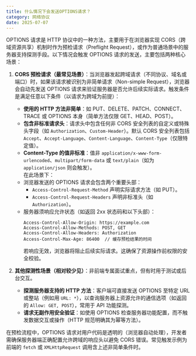 ```yaml
---
title: 什么情况下会发送OPTIONS请求？
category: 网络协议
date: 2025-07-07
---
```

OPTIONS 请求是 HTTP 协议中的一种方法，主要用于在浏览器实现 CORS（跨域资源共享）机制时作为预检请求（Preflight Request），或作为普通场景中的服务器支持探测手段。以下情况会触发 OPTIONS 请求的发送，主要包括两种核心场景：  

1. **CORS 预检请求（最常见场景）**：当浏览器发起跨域请求（不同协议、域名或端口）时，如果该请求被识别为非简单请求（Non-simple Request），浏览器会自动先发送 OPTIONS 请求来验证服务器是否允许后续实际请求。触发条件是满足任意以下条件（以请求为跨域为前提）：  
   - **使用的 HTTP 方法非简单**：如 PUT、DELETE、PATCH、CONNECT、TRACE 或 OPTIONS 本身（简单方法仅限 GET、HEAD、POST）。  
   - **包含非标准请求头**：请求头中包含任何非 CORS 安全列表的自定义或特殊头字段（如 `Authorization`、`Custom-Header`）。默认 CORS 安全列表包括 `Accept`、`Accept-Language`、`Content-Language`、`Content-Type`（仅限特定值）。  
   - **Content-Type 的值非标准**：值非 `application/x-www-form-urlencoded`、`multipart/form-data` 或 `text/plain`（如为 `application/json` 则会触发）。  
   在此场景下：  
   - 浏览器发送的 OPTIONS 请求会包含两个重要头部：  
     - `Access-Control-Request-Method` 声明实际请求方法（如 PUT）。  
     - `Access-Control-Request-Headers` 声明非标准头（如 `Authorization`）。  
   - 服务器须响应允许状态（如返回 2xx 状态码和以下头部）：  
     ```http
     Access-Control-Allow-Origin: https://example.com
     Access-Control-Allow-Methods: POST, GET
     Access-Control-Allow-Headers: Authorization
     Access-Control-Max-Age: 86400  // 缓存预检结果的时间
     ```  
     若响应无效，浏览器将阻止后续实际请求。这确保了资源操作前权限的安全校验。  

2. **其他探测性场景（相对较少见）**：非前端专属面试重点，但有时用于测试或后台交互。  
   - **探测服务器支持的 HTTP 方法**：客户端可直接发送 OPTIONS 至特定 URL 或整站（例如用 `URL: *`），以查询服务器上资源允许的通信选项（如返回的 `Allow: GET, POST`），常用于 API 功能探测。  
   - **请求无副作用安全验证**：如使用 OPTIONS 检查服务器功能配置，而不触发数据交互或操作（HTTP 规范明确其为幂等方法）。  

在预检流程中，OPTIONS 请求对用户代码是透明的（浏览器自动处理），开发者需确保服务器端正确配置允许跨域的响应头以避免 CORS 错误。常见触发示例为前端的 `fetch` 或 `XMLHttpRequest` 调用含上述非简单条件时。
